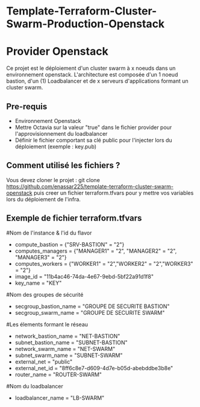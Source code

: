 # Template-Terraform-Cluster-Swarm-Production-Openstack
# Provider Openstack

Ce projet est le déploiement d'un cluster swarm à x noeuds dans un environnement openstack. L'architecture est composée d'un 1 noeud bastion, d'un (1) Loadbalancer et de x serveurs d'applications formant un cluster swarm.

## Pre-requis
* Environnement Openstack
* Mettre Octavia sur la valeur "true" dans le fichier provider pour l'approvisionnement du loadbalancer
* Définir le fichier comportant sa clé public pour l'injecter lors du déploiement (exemple : key.pub)

## Comment utilisé les fichiers ?

Vous devez cloner le projet : git clone https://github.com/enassar225/template-terraform-cluster-swarm-openstack puis creer un fichier terraform.tfvars pour y mettre vos variables lors du déploiement de l'infra.

## Exemple de fichier terraform.tfvars

#Nom de l'instance & l'id du flavor
* compute_bastion = {"SRV-BASTION" = "2"}
* computes_managers = {"MANAGER1" = "2", "MANAGER2" = "2", "MANAGER3" = "2"}
* computes_workers = {"WORKER1" = "2","WORKER2" = "2","WORKER3" = "2"}
* image_id = "11b4ac46-74da-4e67-9ebd-5bf22a91d1f8"
* key_name = "KEY"

#Nom des groupes de sécurité
* secgroup_bastion_name = "GROUPE DE SECURITE BASTION"
* secgroup_swarm_name   = "GROUPE DE SECURITE SWARM"

#Les élements formant le réseau
* network_bastion_name = "NET-BASTION"
* subnet_bastion_name  = "SUBNET-BASTION"
* network_swarm_name   = "NET-SWARM"
* subnet_swarm_name    = "SUBNET-SWARM"
* external_net         = "public"
* external_net_id      = "8ff6c8e7-d609-4d7e-b05d-abebddbe3b8e"
* router_name = "ROUTER-SWARM"

#Nom du loadbalancer
* loadbalancer_name = "LB-SWARM"

